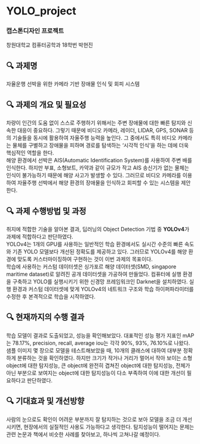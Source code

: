 # YOLO_project 

### 캡스톤디자인 프로젝트
창원대학교 컴퓨터공학과 18학번 박현진

## 🔍 과제명
자율운행 선박을 위한 카메라 기반 장애물 인식 및 회피 시스템  

## 🔍 과제의 개요 및 필요성
  차량이 인간의 도움 없이 스스로 주행하기 위해서는 주변 장애물에 대한 빠른 탐지와 신속한 대응이 중요하다. 그렇기 때문에 비디오 카메라, 레이더, LIDAR, GPS, SONAR 등의 기술들을 동시에 활용하여 자율주행 능력을 높인다. 그 중에서도 특히 비디오 카메라는 물체를 구별하고 장애물을 피하며 경로를 탐색하는 ‘시각적 인식’을 하는 데에 더욱 핵심적인 역할을 한다.  
  해양 환경에서 선박은 AIS(Automatic Identification System)를 사용하여 주변 배를 인식한다. 하지만 부표, 소형보트, 카약과 같이 규모가 작고 AIS 송신기가 없는 물체는 인식이 불가능하기 때문에 해양 사고가 발생할 수 있다. 그러므로 비디오 카메라를 이용하여 자율주행 선박에서 해양 환경의 장애물을 인식하고 회피할 수 있는 시스템을 제안한다. 

## 🔍 과제 수행방법 및 과정
   취지에 적합한 기술을 알아본 결과, 딥러닝의 Object Detection 기법 중 **YOLOv4**가 과제에 적합하다고 판단하였다.  
   YOLOv4는 1개의 GPU를 사용하는 일반적인 학습 환경에서도 실시간 수준의 빠른 속도와 기존 YOLO 모델보다 개선된 정확도를 제공하고 있다. 그러므로 YOLOv4를 해양 환경에 맞도록 커스터마이징하여 구현하는 것이 이번 과제의 목표이다.  
   학습에 사용하는 커스텀 데이터셋은 싱가포르 해양 데이터셋(SMD, singapore maritime dataset)로 알려진 공개 데이터셋을 가공하여 만들었다. 컴퓨터에 실행 환경을 구축하고 YOLO를 실행시키기 위한 신경망 프레임워크인 Darknet을 설치하였다. 실행 환경과 커스텀 데이터셋에 맞게 YOLOv4의 네트워크 구조와 학습 하이퍼파라미터를 수정한 후 본격적으로 학습을 시작하였다.  

## 🔍 현재까지의 수행 결과
  학습 모델이 결과로 도출되었고, 성능을 확인해보았다. 대표적인 성능 평가 지표인 mAP는 78.17%, precision, recall, average iou는 각각 90%, 93%, 76.10%로 나왔다.  
  샘플 이미지 몇 장으로 모델을 테스트해보았을 때, 10개의 클래스에 대하여 대부분 정확하게 분류하는 것을 확인하였다. 하지만 크기가 작거나 거리가 멀어서 작아 보이는 소형 object에 대한 탐지성능, 큰 object에 완전히 겹쳐진 object에 대한 탐지성능, 전체가 아닌 부분으로 보여지는 object에 대한 탐지성능이 다소 부족하여 이에 대한 개선이 필요하다고 판단하였다.
  
## 🔍 기대효과 및 개선방향
  사람의 눈으로도 확인이 어려운 부분까지 잘 탐지하는 것으로 보아 모델을 조금 더 개선시키면, 현장에서의 실질적인 사용도 가능하다고 생각한다. 탐지성능이 떨어지는 문제는 관련 논문과 책에서 비슷한 사례를 찾아보고, 하나씩 고쳐나갈 예정이다.
